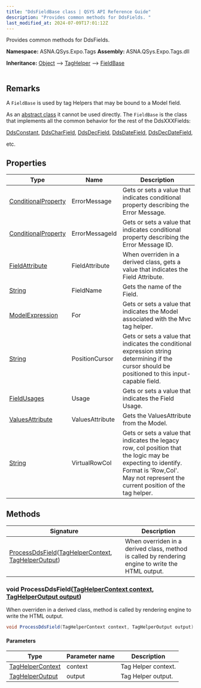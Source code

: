 ```yaml
---
title: "DdsFieldBase class | QSYS API Reference Guide"
description: "Provides common methods for DdsFields. "
last_modified_at: 2024-07-09T17:01:12Z
---
```


Provides common methods for DdsFields.

**Namespace:** ASNA.QSys.Expo.Tags
**Assembly:** ASNA.QSys.Expo.Tags.dll

**Inheritance:** [Object](https://docs.microsoft.com/en-us/dotnet/api/system.object) --> [TagHelper](https://learn.microsoft.com/en-us/dotnet/api/microsoft.aspnetcore.razor.taghelpers.taghelper?view=aspnetcore-8.0) --> [FieldBase](/reference/expo/qsys-expo-tags/field-base.html)
<br>
<br>

## Remarks

A `FieldBase` is used by tag Helpers that may be bound to a Model field.

As an [abstract class](https://docs.microsoft.com/en-us/dotnet/csharp/programming-guide/classes-and-structs/abstract-and-sealed-classes-and-class-members) it cannot be used directly. The `FieldBase` is the class that implements all the common behavior for the rest of the DdsXXXFields: 

[DdsConstant](/reference/expo/qsys-expo-tags/dds-constant-tag-helper.html),
[DdsCharField](/reference/expo/qsys-expo-tags/dds-char-field-tag-helper.html),
[DdsDecField](/reference/expo/qsys-expo-tags/dds-dec-field-tag-helper.html),
[DdsDateField](/reference/expo/qsys-expo-tags/dds-date-field-tag-helper.html),
[DdsDecDateField](/reference/expo/qsys-expo-tags/dds-dec-date-field-tag-helper.html), 

etc.


## Properties

| Type | Name | Description
| --- | --- | --- 
| [ConditionalProperty](/reference/expo/qsys-expo-model/conditional-property.html) | ErrorMessage | Gets or sets a value that indicates conditional property describing the Error Message.  |
| [ConditionalProperty](/reference/expo/qsys-expo-model/conditional-property.html) | ErrorMessageId | Gets or sets a value that indicates conditional property describing the Error Message ID.  |
| [FieldAttribute](/reference/expo/qsys-expo-model/field-attribute.html) | FieldAttribute | When overriden in a derived class, gets a value that indicates the Field Attribute. |
| [String](https://learn.microsoft.com/en-us/dotnet/api/system.string?view=net-8.0) | FieldName | Gets the name of the Field. |
| [ModelExpression](https://docs.microsoft.com/en-us/dotnet/api/microsoft.aspnetcore.mvc.viewfeatures.modelexpression) | For | Gets or sets a value that indicates the Model associated with the Mvc tag helper. |
| [String](https://learn.microsoft.com/en-us/dotnet/api/system.string?view=net-8.0) | PositionCursor | Gets or sets a value that indicates the conditional expression string determining if the cursor should be positioned to this input-capable field. |
| [FieldUsages](/reference/expo/qsys-expo-model/field-usages.html) | Usage | Gets or sets a value that indicates the Field Usage. |
| [ValuesAttribute](/reference/expo/qsys-expo-model/values-attribute.html) | ValuesAttribute | Gets the ValuesAttribute from the Model. |
| [String](https://learn.microsoft.com/en-us/dotnet/api/system.string?view=net-8.0) | VirtualRowCol | Gets or sets a value that indicates the legacy row, col position that the logic may be expecting to identify. Format is 'Row,Col'. May not represent the current position of the tag helper. |

## Methods

| Signature | Description |
| --- | --- |
| [ProcessDdsField](#void-processddsfieldtaghelpercontext-context-taghelperoutput-output)([TagHelperContext](https://learn.microsoft.com/en-us/dotnet/api/microsoft.aspnetcore.razor.taghelpers.taghelpercontext?view=aspnetcore-8.0), [TagHelperOutput](https://learn.microsoft.com/en-us/dotnet/api/microsoft.aspnetcore.razor.taghelpers.taghelperoutput?view=aspnetcore-8.0)) | When overriden in a derived class, method is called by rendering engine to write the HTML output.  

### void ProcessDdsField([TagHelperContext context](https://learn.microsoft.com/en-us/dotnet/api/microsoft.aspnetcore.razor.taghelpers.taghelpercontext?view=aspnetcore-8.0), [TagHelperOutput output](https://learn.microsoft.com/en-us/dotnet/api/microsoft.aspnetcore.razor.taghelpers.taghelperoutput?view=aspnetcore-8.0))

When overriden in a derived class, method is called by rendering engine to write the HTML output.  

```cs
void ProcessDdsField(TagHelperContext context, TagHelperOutput output)
```

#### Parameters

| Type | Parameter name | Description
| --- | --- | ---
| [TagHelperContext](https://learn.microsoft.com/en-us/dotnet/api/microsoft.aspnetcore.razor.taghelpers.taghelpercontext?view=aspnetcore-8.0) | context | Tag Helper context.
| [TagHelperOutput](https://learn.microsoft.com/en-us/dotnet/api/microsoft.aspnetcore.razor.taghelpers.taghelperoutput?view=aspnetcore-8.0) | output | Tag Helper output.
